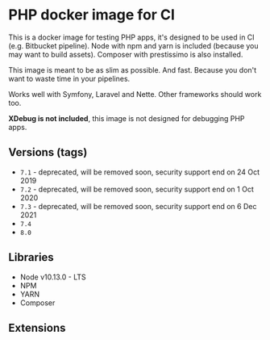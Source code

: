 # PHP docker image for CI

This is a docker image for testing PHP apps, it's designed to be used in CI (e.g. Bitbucket pipeline). Node with npm and yarn is included (because you may want to build assets).
Composer with prestissimo is also installed.

This image is meant to be as slim as possible. And fast. Because you don't want to waste time in your pipelines.

Works well with Symfony, Laravel and Nette. Other frameworks should work too.

**XDebug is not included**, this image is not designed for debugging PHP apps.      

## Versions (tags)

- `7.1` - deprecated, will be removed soon, security support end on 24 Oct 2019
- `7.2` - deprecated, will be removed soon, security support end on 1 Oct 2020
- `7.3` - deprecated, will be removed soon, security support end on 6 Dec 2021
- `7.4`
- `8.0`

## Libraries

- Node v10.13.0 - LTS
- NPM
- YARN
- Composer

## Extensions


